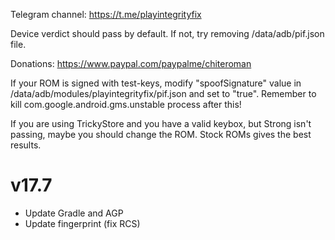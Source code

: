 Telegram channel:
https://t.me/playintegrityfix

Device verdict should pass by default.
If not, try removing /data/adb/pif.json file.

Donations:
https://www.paypal.com/paypalme/chiteroman

If your ROM is signed with test-keys, modify "spoofSignature" value in
/data/adb/modules/playintegrityfix/pif.json and set to "true".
Remember to kill com.google.android.gms.unstable process after this!

If you are using TrickyStore and you have a valid keybox, but Strong
isn't passing, maybe you should change the ROM.
Stock ROMs gives the best results.

# v17.7

- Update Gradle and AGP
- Update fingerprint (fix RCS)
